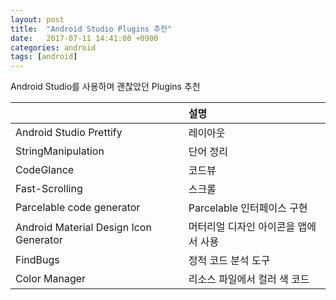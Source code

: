 ```yaml
---
layout: post
title:  "Android Studio Plugins 추천"
date:   2017-07-11 14:41:00 +0900
categories: android
tags: [android]
---
```


Android Studio를 사용하며 괜찮았던 Plugins 추천

|                                           | 설명 | 
|-------------------------------------------|:-------|
| Android Studio Prettify                   | 레이아웃                           | 
| StringManipulation                        | 단어 정리                          |
| CodeGlance                                | 코드뷰                             | 
| Fast-Scrolling                            | 스크롤                             | 
| Parcelable code generator                 | Parcelable 인터페이스 구현          | 
| Android Material Design Icon Generator    | 머터리얼 디자인 아이콘을 앱에서 사용 | 
| FindBugs                                  | 정적 코드 분석 도구                 |  
| Color Manager                             | 리소스 파일에서 컬러 색 코드        | 